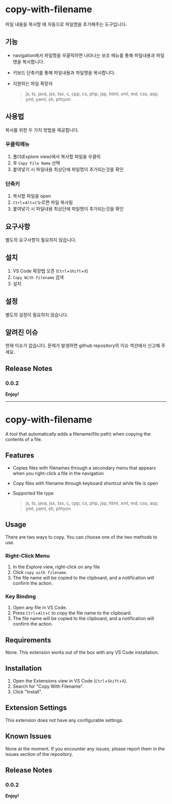 # copy-with-filename

파일 내용을 복사할 때 자동으로 파일명을 추가해주는 도구입니다.

## 기능

- navigation에서 파일명을 우클릭하면 나타나는 보조 메뉴를 통해 파일내용과 파일명을 복사합니다.
- 키보드 단축키를 통해 파일내용과 파일명을 복사합니다.
- 지원하는 파일 확장자

  > js, ts, java, jsx, tsx, c, cpp, cs, php, jsp, html, xml, md, css, asp, yml, yaml, sh, phtyon

## 사용법

복사를 위한 두 가지 방법을 제공합니다.

### 우클릭메뉴

1. 폴더(Explore view)에서 복사할 파일을 우클릭
2. 후 `Copy File Name` 선택
3. 붙여넣기 시 파일내용 최상단에 파일명이 추가되는것을 확인

### 단축키

1. 복사할 파일을 open
2. `Ctrl`+`Alt`+`C`누르면 파일 복사됨
3. 붙여넣기 시 파일내용 최상단에 파일명이 추가되는것을 확인

## 요구사항

별도의 요구사항이 필요하지 않습니다.

## 설치

1. VS Code 확장탭 오픈 (`Ctrl`+`Shift`+`X`)
2. `Copy With Filename` 검색
3. 설치

## 설정

별도의 설정이 필요하지 않습니다.

## 알려진 이슈

현재 이슈가 없습니다. 문제가 발생하면 github repository의 이슈 섹션에서 신고해 주세요.

## Release Notes

### 0.0.2

**Enjoy!**

---

# copy-with-filename

A tool that automatically adds a filename(file path) when copying the contents of a file.

## Features

- Copies files with filenames through a secondary menu that appears when you right-click a file in the navigation
- Copy files with filename through keyboard shortcut while file is open
- Supported file type

  > js, ts, java, jsx, tsx, c, cpp, cs, php, jsp, html, xml, md, css, asp, yml, yaml, sh, phtyon

## Usage

There are two ways to copy.
You can choose one of the two methods to use.

### Right-Click Menu

1. In the Explore view, right-click on any file
2. Click `copy with filename`.
3. The file name will be copied to the clipboard, and a notification will confirm the action.

### Key Binding

1. Open any file in VS Code.
2. Press `Ctrl`+`Alt`+`C` to copy the file name to the clipboard.
3. The file name will be copied to the clipboard, and a notification will confirm the action.

## Requirements

None. This extension works out of the box with any VS Code installation.

## Installation

1. Open the Extensions view in VS Code (`Ctrl`+`Shift`+`X`).
2. Search for "Copy With Filename".
3. Click "Install".

## Extension Settings

This extension does not have any configurable settings.

## Known Issues

None at the moment. If you encounter any issues, please report them in the issues section of the repository.

## Release Notes

### 0.0.2

**Enjoy!**
